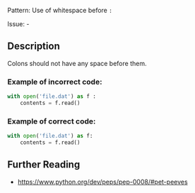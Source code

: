 Pattern: Use of whitespace before `:`

Issue: -

## Description

Colons should not have any space before them.

### Example of **incorrect** code:

```python
with open('file.dat') as f :
    contents = f.read()
```

### Example of **correct** code:

```python
with open('file.dat') as f:
    contents = f.read()
```

## Further Reading

* https://www.python.org/dev/peps/pep-0008/#pet-peeves